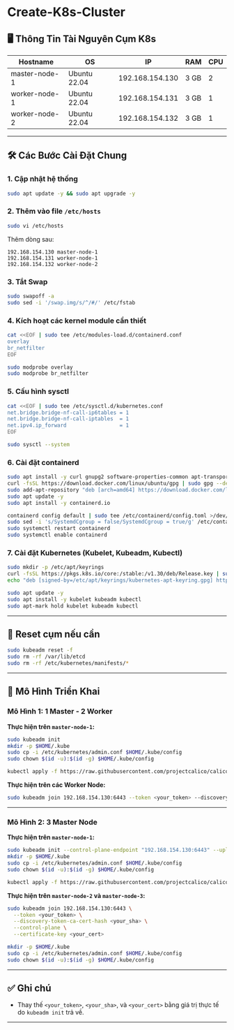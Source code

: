 # Create-K8s-Cluster

## 🖥️ Thông Tin Tài Nguyên Cụm K8s

| Hostname       | OS           | IP              | RAM    | CPU |
|----------------|--------------|------------------|--------|-----|
| master-node-1  | Ubuntu 22.04 | 192.168.154.130 | 3 GB   | 2   |
| worker-node-1  | Ubuntu 22.04 | 192.168.154.131 | 3 GB   | 1   |
| worker-node-2  | Ubuntu 22.04 | 192.168.154.132 | 3 GB   | 1   |

---

## 🛠️ Các Bước Cài Đặt Chung

### 1. Cập nhật hệ thống

```bash
sudo apt update -y && sudo apt upgrade -y
```

### 2. Thêm vào file `/etc/hosts`

```bash
sudo vi /etc/hosts
```

Thêm dòng sau:

```
192.168.154.130 master-node-1
192.168.154.131 worker-node-1
192.168.154.132 worker-node-2
```

### 3. Tắt Swap

```bash
sudo swapoff -a
sudo sed -i '/swap.img/s/^/#/' /etc/fstab
```

### 4. Kích hoạt các kernel module cần thiết

```bash
cat <<EOF | sudo tee /etc/modules-load.d/containerd.conf
overlay
br_netfilter
EOF

sudo modprobe overlay
sudo modprobe br_netfilter
```

### 5. Cấu hình sysctl

```bash
cat <<EOF | sudo tee /etc/sysctl.d/kubernetes.conf
net.bridge.bridge-nf-call-ip6tables = 1
net.bridge.bridge-nf-call-iptables  = 1
net.ipv4.ip_forward                 = 1
EOF

sudo sysctl --system
```

### 6. Cài đặt containerd

```bash
sudo apt install -y curl gnupg2 software-properties-common apt-transport-https ca-certificates
curl -fsSL https://download.docker.com/linux/ubuntu/gpg | sudo gpg --dearmour -o /etc/apt/trusted.gpg.d/docker.gpg
sudo add-apt-repository "deb [arch=amd64] https://download.docker.com/linux/ubuntu \$(lsb_release -cs) stable"
sudo apt update -y
sudo apt install -y containerd.io

containerd config default | sudo tee /etc/containerd/config.toml >/dev/null 2>&1
sudo sed -i 's/SystemdCgroup = false/SystemdCgroup = true/g' /etc/containerd/config.toml
sudo systemctl restart containerd
sudo systemctl enable containerd
```

### 7. Cài đặt Kubernetes (Kubelet, Kubeadm, Kubectl)

```bash
sudo mkdir -p /etc/apt/keyrings
curl -fsSL https://pkgs.k8s.io/core:/stable:/v1.30/deb/Release.key | sudo gpg --dearmor -o /etc/apt/keyrings/kubernetes-apt-keyring.gpg
echo "deb [signed-by=/etc/apt/keyrings/kubernetes-apt-keyring.gpg] https://pkgs.k8s.io/core:/stable:/v1.30/deb/ /" | sudo tee /etc/apt/sources.list.d/kubernetes.list

sudo apt update -y
sudo apt install -y kubelet kubeadm kubectl
sudo apt-mark hold kubelet kubeadm kubectl
```

---

## 🔁 Reset cụm nếu cần

```bash
sudo kubeadm reset -f
sudo rm -rf /var/lib/etcd
sudo rm -rf /etc/kubernetes/manifests/*
```

---

## 🚀 Mô Hình Triển Khai

### Mô Hình 1: 1 Master - 2 Worker

**Thực hiện trên `master-node-1`:**

```bash
sudo kubeadm init
mkdir -p $HOME/.kube
sudo cp -i /etc/kubernetes/admin.conf $HOME/.kube/config
sudo chown $(id -u):$(id -g) $HOME/.kube/config

kubectl apply -f https://raw.githubusercontent.com/projectcalico/calico/v3.25.0/manifests/calico.yaml
```

**Thực hiện trên các Worker Node:**

```bash
sudo kubeadm join 192.168.154.130:6443 --token <your_token> --discovery-token-ca-cert-hash <your_sha>
```

---

### Mô Hình 2: 3 Master Node

**Thực hiện trên `master-node-1`:**

```bash
sudo kubeadm init --control-plane-endpoint "192.168.154.130:6443" --upload-certs
mkdir -p $HOME/.kube
sudo cp -i /etc/kubernetes/admin.conf $HOME/.kube/config
sudo chown $(id -u):$(id -g) $HOME/.kube/config

kubectl apply -f https://raw.githubusercontent.com/projectcalico/calico/v3.25.0/manifests/calico.yaml
```

**Thực hiện trên `master-node-2` và `master-node-3`:**

```bash
sudo kubeadm join 192.168.154.130:6443 \
  --token <your_token> \
  --discovery-token-ca-cert-hash <your_sha> \
  --control-plane \
  --certificate-key <your_cert>

mkdir -p $HOME/.kube
sudo cp -i /etc/kubernetes/admin.conf $HOME/.kube/config
sudo chown $(id -u):$(id -g) $HOME/.kube/config
```

---

## ✅ Ghi chú

- Thay thế `<your_token>`, `<your_sha>`, và `<your_cert>` bằng giá trị thực tế do `kubeadm init` trả về.

---

